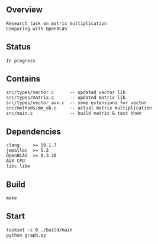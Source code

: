 ## Overview
	Research task on matrix multiplication
	Comparing with OpenBLAS

## Status
	In progress

## Contains
	src/types/vector.c      -- updated vector lib
	src/types/matrix.c      -- updated matrix lib
	src/types/vector_avx.c  -- some extensions for vector
	src/methods/mm_ob.c     -- actual matrix multiplication
	src/main.c              -- build matrix & test them

## Dependencies
	clang     >= 19.1.7
	jemalloc  >= 5.3
	OpenBLAS  >= 0.3.28
	AVX CPU
	libc libm

## Build
	make
	
## Start
	taskset -c 0 ./build/main
	python graph.py
